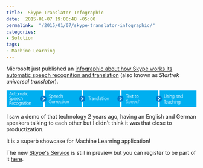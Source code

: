 ```yaml
---
title:  Skype Translator Infographic
date:  2015-01-07 19:00:48 -05:00
permalink:  "/2015/01/07/skype-translator-infographic/"
categories:
- Solution
tags:
- Machine Learning
---
```

<p>Microsoft just published an <a href="http://news.microsoft.com/download/presskits/skype/docs/SkypeTranslatorInfo.pdf">infographic about how Skype works its automatic speech recognition and translation</a> (also known as <em>Startrek universal translator</em>).
</p><p><img src="assets/2015/1/skype-translator-infographic/010715_0215_skypetransl1.png" alt="" />
	</p><p>I saw a demo of that technology 2 years ago, having an English and German speakers talking to each other but I didn't think it was that close to productization.
</p><p>It is a superb showcase for Machine Learning application!
</p><p>The new <a href="http://www.wired.com/2014/12/skype-used-ai-build-amazing-new-language-translator/">Skype's Service</a> is still in preview but you can register to be part of it <a href="http://www.skype.com/en/translator-preview/">here</a>.</p>